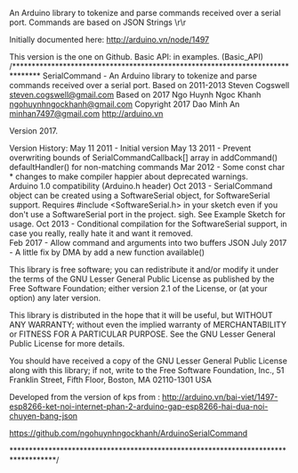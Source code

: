 An Arduino library to tokenize and parse commands received over a serial port. 
Commands are based on JSON Strings <COMMAND>\r<JSON string>\r

Initially documented here: http://arduino.vn/node/1497

This version is the one on Github. 
Basic API: in examples. (Basic_API)
/******************************************************************************* 
SerialCommand - An Arduino library to tokenize and parse commands received over
a serial port. 
Based on 2011-2013 Steven Cogswell  <steven.cogswell@gmail.com>
Based on 2017 Ngo Huynh Ngoc Khanh <ngohuynhngockhanh@gmail.com>
Copyright 2017 Dao Minh An <minhan7497@gmail.com>
http://arduino.vn

Version 2017.   

Version History:
May 11 2011 - Initial version
May 13 2011 -	Prevent overwriting bounds of SerialCommandCallback[] array in addCommand()
			defaultHandler() for non-matching commands
Mar 2012 - Some const char * changes to make compiler happier about deprecated warnings.  
           Arduino 1.0 compatibility (Arduino.h header) 
Oct 2013 - SerialCommand object can be created using a SoftwareSerial object, for SoftwareSerial
           support.  Requires #include <SoftwareSerial.h> in your sketch even if you don't use 
           a SoftwareSerial port in the project.  sigh.   See Example Sketch for usage. 
Oct 2013 - Conditional compilation for the SoftwareSerial support, in case you really, really
           hate it and want it removed.  
Feb 2017 - Allow command and arguments into two buffers JSON
July 2017 - A little fix by DMA by add a new function available()

This library is free software; you can redistribute it and/or
modify it under the terms of the GNU Lesser General Public
License as published by the Free Software Foundation; either
version 2.1 of the License, or (at your option) any later version.

This library is distributed in the hope that it will be useful,
but WITHOUT ANY WARRANTY; without even the implied warranty of
MERCHANTABILITY or FITNESS FOR A PARTICULAR PURPOSE.  See the GNU
Lesser General Public License for more details.

You should have received a copy of the GNU Lesser General Public
License along with this library; if not, write to the Free Software
Foundation, Inc., 51 Franklin Street, Fifth Floor, Boston, MA  02110-1301  USA

Developed from the version of kps from : http://arduino.vn/bai-viet/1497-esp8266-ket-noi-internet-phan-2-arduino-gap-esp8266-hai-dua-noi-chuyen-bang-json
                                         
https://github.com/ngohuynhngockhanh/ArduinoSerialCommand

***********************************************************************************/







                                         
